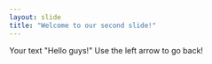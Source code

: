 ```yaml
---
layout: slide
title: "Welcome to our second slide!"
---
```

Your text "Hello guys!"
Use the left arrow to go back!
